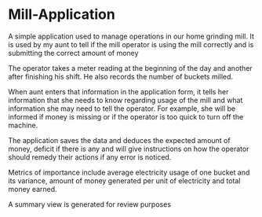 # Mill-Application
A simple application used to manage operations in our home grinding mill. It is used by my aunt to tell if the mill operator is using the mill correctly and is submitting the correct amount of money

The operator takes a meter reading at the beginning of the day and another after finishing his shift. He also records the number of buckets milled.

When aunt enters that information in the application form, it tells her information that she needs to know regarding usage of the mill and what information she may need to tell the operator. For example, she will be informed if money is missing or if the operator is too quick to turn off the machine.

The application saves the data and deduces the expected amount of money, deficit if there is any and will give instructions on how the operator should remedy their actions if any error is noticed.

Metrics of importance include average electricity usage of one bucket and its variance, amount of money generated per unit of electricity and total money earned.

A summary view is generated for review purposes
